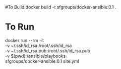 
#To Build
docker build -t sfgroups/docker-ansible:0.1 .

# To Run

docker run --rm -it \
    -v ~/.ssh/id_rsa:/root/.ssh/id_rsa \
    -v ~/.ssh/id_rsa.pub:/root/.ssh/id_rsa.pub \
    -v $(pwd):/ansible/playbooks \
    sfgroups/docker-ansible:0.1 site.yml

